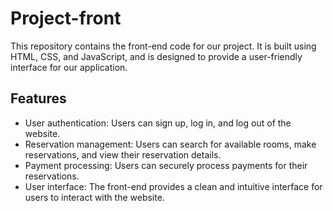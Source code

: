 # Project-front

This repository contains the front-end code for our project. It is built using HTML, CSS, and JavaScript, and is designed to provide a user-friendly interface for our application.

## Features

- User authentication: Users can sign up, log in, and log out of the website.
- Reservation management: Users can search for available rooms, make reservations, and view their reservation details.
- Payment processing: Users can securely process payments for their reservations.
- User interface: The front-end provides a clean and intuitive interface for users to interact with the website.

